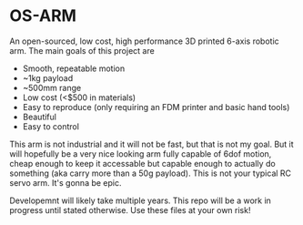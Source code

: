 # OS-ARM
An open-sourced, low cost, high performance 3D printed 6-axis robotic arm. The main goals of this project are
- Smooth, repeatable motion
- ~1kg payload
- ~500mm range
- Low cost (<$500 in materials)
- Easy to reproduce (only requiring an FDM printer and basic hand tools)
- Beautiful
- Easy to control

This arm is not industrial and it will not be fast, but that is not my goal. But it will hopefully be a very nice looking arm fully capable of 6dof motion, cheap enough to keep it accessable but capable enough to actually do something (aka carry more than a 50g payload). This is not your typical RC servo arm. It's gonna be epic.

Developemnt will likely take multiple years. This repo will be a work in progress until stated otherwise. Use these files at your own risk!
